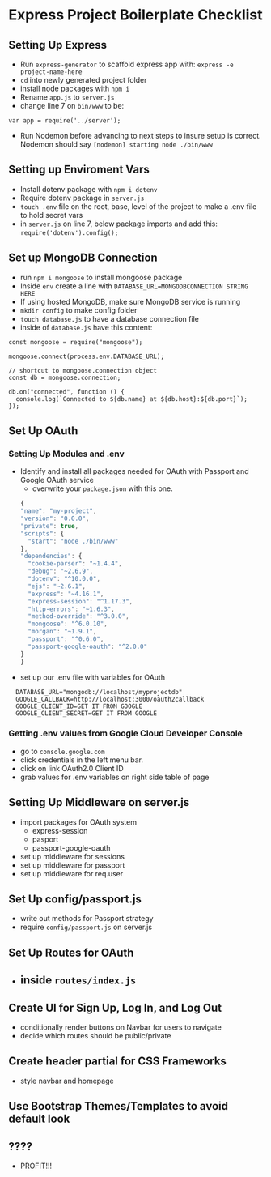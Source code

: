 # Express Project Boilerplate Checklist

## Setting Up Express 

- Run `express-generator` to scaffold express app with: `express -e project-name-here`
- `cd` into newly generated project folder
- install node packages with  `npm i` 
- Rename `app.js` to `server.js`
- change line 7 on `bin/www` to be:
```
var app = require('../server');
```
- Run Nodemon before advancing to next steps to insure setup is correct. Nodemon should say `[nodemon] starting node ./bin/www`

## Setting up Enviroment Vars
- Install dotenv package with `npm i dotenv`
- Require dotenv package in `server.js`
- `touch .env` file on the root, base, level of the project to make a .env file to hold secret vars
- in `server.js` on line 7, below package imports and add this: `require('dotenv').config();`

## Set up MongoDB Connection
- run `npm i mongoose` to install mongoose package
- Inside `env` create a line with `DATABASE_URL=MONGODBCONNECTION STRING HERE`
- If using hosted MongoDB, make sure MongoDB service is running
- `mkdir config` to make config folder
- `touch database.js` to have a database connection file
- inside of `database.js` have this content:
```
const mongoose = require("mongoose");

mongoose.connect(process.env.DATABASE_URL);

// shortcut to mongoose.connection object
const db = mongoose.connection;

db.on("connected", function () {
  console.log(`Connected to ${db.name} at ${db.host}:${db.port}`);
});
```

## Set Up OAuth

### Setting Up Modules and .env

- Identify and install all packages needed for OAuth with Passport and Google OAuth service
  - overwrite your `package.json` with this one.
  ```js
  {
  "name": "my-project",
  "version": "0.0.0",
  "private": true,
  "scripts": {
    "start": "node ./bin/www"
  },
  "dependencies": {
    "cookie-parser": "~1.4.4",
    "debug": "~2.6.9",
    "dotenv": "^10.0.0",
    "ejs": "~2.6.1",
    "express": "~4.16.1",
    "express-session": "^1.17.3",
    "http-errors": "~1.6.3",
    "method-override": "^3.0.0",
    "mongoose": "^6.0.10",
    "morgan": "~1.9.1",
    "passport": "^0.6.0",
    "passport-google-oauth": "^2.0.0"
  }
  }
  ```
- set up our .env file with variables for OAuth

```
  DATABASE_URL="mongodb://localhost/myprojectdb"
  GOOGLE_CALLBACK=http://localhost:3000/oauth2callback
  GOOGLE_CLIENT_ID=GET IT FROM GOOGLE
  GOOGLE_CLIENT_SECRET=GET IT FROM GOOGLE
```

### Getting .env values from Google Cloud Developer Console

- go to `console.google.com`
- click credentials in the left menu bar.
- click on link OAuth2.0 Client ID
- grab values for .env variables on right side table of page

## Setting Up Middleware on server.js

- import packages for OAuth system
  - express-session
  - pasport
  - passport-google-oauth
- set up middleware for sessions
- set up middleware for passport
- set up middleware for req.user

## Set Up config/passport.js

- write out methods for Passport strategy
- require `config/passport.js` on server.js

## Set Up Routes for OAuth

- ## inside `routes/index.js`

## Create UI for Sign Up, Log In, and Log Out

- conditionally render buttons on Navbar for users to navigate
- decide which routes should be public/private

## Create header partial for CSS Frameworks

- style navbar and homepage

## Use Bootstrap Themes/Templates to avoid default look

## ????

- PROFIT!!!
